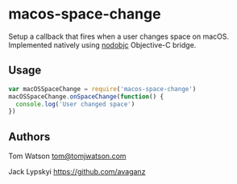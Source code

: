 # macos-space-change

Setup a callback that fires when a user changes space on macOS. Implemented natively using [nodobjc](https://github.com/TooTallNate/NodObjC) Objective-C bridge.

## Usage

```javascript
var macOSSpaceChange = require('macos-space-change')
macOSSpaceChange.onSpaceChange(function() {
  console.log('User changed space')
})
```

## Authors

Tom Watson <tom@tomjwatson.com>

Jack Lypskyi <https://github.com/avaganz>
